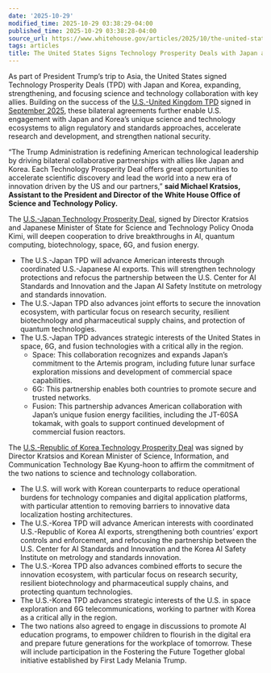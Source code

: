 ```yaml
---
date: '2025-10-29'
modified_time: 2025-10-29 03:38:29-04:00
published_time: 2025-10-29 03:38:28-04:00
source_url: https://www.whitehouse.gov/articles/2025/10/the-united-states-signs-technology-prosperity-deals-with-japan-and-korea/
tags: articles
title: The United States Signs Technology Prosperity Deals with Japan and Korea
---
```

 
As part of President Trump’s trip to Asia, the United States signed
Technology Prosperity Deals (TPD) with Japan and Korea, expanding,
strengthening, and focusing science and technology collaboration with
key allies. Building on the success of the [U.S.-United Kingdom
TPD](https://www.whitehouse.gov/presidential-actions/2025/09/memorandum-of-understanding-between-the-government-of-the-united-states-of-america-and-the-government-of-the-united-kingdom-of-great-britain-and-northern-ireland-regarding-the-technology-prosperity-de/)
signed in [September
2025](https://www.whitehouse.gov/articles/2025/09/president-trump-signs-technology-prosperity-deal-with-united-kingdom/),
these bilateral agreements further enable U.S. engagement with Japan and
Korea’s unique science and technology ecosystems to align regulatory and
standards approaches, accelerate research and development, and
strengthen national security.  
  
“The Trump Administration is redefining American technological
leadership by driving bilateral collaborative partnerships with allies
like Japan and Korea. Each Technology Prosperity Deal offers great
opportunities to accelerate scientific discovery and lead the world into
a new era of innovation driven by the US and our partners,” **said
Michael Kratsios, Assistant to the President and Director of the White
House Office of Science and Technology Policy.**  
  
The [U.S.-Japan Technology Prosperity
Deal](https://www.whitehouse.gov/articles/2025/10/u-s-japan-technology-prosperity-deal/),
signed by Director Kratsios and Japanese Minister of State for Science
and Technology Policy Onoda Kimi, will deepen cooperation to drive
breakthroughs in AI, quantum computing, biotechnology, space, 6G, and
fusion energy.

-   The U.S.-Japan TPD will advance American interests through
    coordinated U.S.-Japanese AI exports. This will strengthen
    technology protections and refocus the partnership between the U.S.
    Center for AI Standards and Innovation and the Japan AI Safety
    Institute on metrology and standards innovation. 
-   The U.S.-Japan TPD also advances joint efforts to secure the
    innovation ecosystem, with particular focus on research security,
    resilient biotechnology and pharmaceutical supply chains, and
    protection of quantum technologies.
-   The U.S.-Japan TPD advances strategic interests of the United States
    in space, 6G, and fusion technologies with a critical ally in the
    region.
    -   Space: This collaboration recognizes and expands Japan’s
        commitment to the Artemis program, including future lunar
        surface exploration missions and development of commercial space
        capabilities.
    -   6G: This partnership enables both countries to promote secure
        and trusted networks.
    -   Fusion: This partnership advances American collaboration with
        Japan’s unique fusion energy facilities, including the JT-60SA
        tokamak, with goals to support continued development of
        commercial fusion reactors.

The [U.S.-Republic of Korea Technology Prosperity
Deal](https://www.whitehouse.gov/articles/2025/10/u-s-korea-technology-prosperity-deal/)
was signed by Director Kratsios and Korean Minister of Science,
Information, and Communication Technology Bae Kyung-hoon to affirm the
commitment of the two nations to science and technology collaboration.

-   The U.S. will work with Korean counterparts to reduce operational
    burdens for technology companies and digital application platforms,
    with particular attention to removing barriers to innovative data
    localization hosting architectures.
-   The U.S.-Korea TPD will advance American interests with coordinated
    U.S.-Republic of Korea AI exports, strengthening both countries’
    export controls and enforcement, and refocusing the partnership
    between the U.S. Center for AI Standards and Innovation and the
    Korea AI Safety Institute on metrology and standards innovation. 
-   The U.S.-Korea TPD also advances combined efforts to secure the
    innovation ecosystem, with particular focus on research security,
    resilient biotechnology and pharmaceutical supply chains, and
    protecting quantum technologies.
-   The U.S.-Korea TPD advances strategic interests of the U.S. in space
    exploration and 6G telecommunications, working to partner with Korea
    as a critical ally in the region.
-   The two nations also agreed to engage in discussions to promote AI
    education programs, to empower children to flourish in the digital
    era and prepare future generations for the workplace of tomorrow.
    These will include participation in the Fostering the Future
    Together global initiative established by First Lady Melania Trump.

